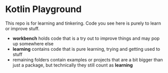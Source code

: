 Kotlin Playground
===============

This repo is for learning and tinkering. Code you see here is purely to learn or improve stuff.
 - **workbench** holds code that is a try out to improve things and may pop up somewhere else
 - **learning** contains code that is pure learning, trying and getting used to stuff
 - remaining folders contain examples or projects that are a bit bigger than just a package, but technically they still count as **learning**